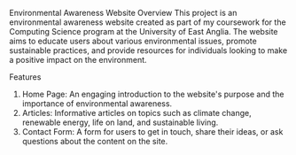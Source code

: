 Environmental Awareness Website
Overview
This project is an environmental awareness website created as part of my coursework for the Computing Science program at the University of East Anglia. The website aims to educate users about various environmental issues, promote sustainable practices, and provide resources for individuals looking to make a positive impact on the environment.

Features
1) Home Page: An engaging introduction to the website's purpose and the importance of environmental awareness.
2) Articles: Informative articles on topics such as climate change, renewable energy, life on land, and sustainable living.
3) Contact Form: A form for users to get in touch, share their ideas, or ask questions about the content on the site.
